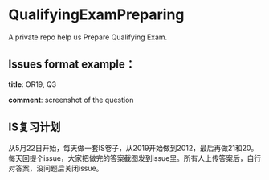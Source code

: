 # QualifyingExamPreparing
A private repo help us Prepare Qualifying Exam.

## Issues format example：

**title**: OR19, Q3

**comment**: screenshot of the question

## IS复习计划
从5月22日开始，每天做一套IS卷子，从2019开始做到2012，最后再做21和20。每天回提个issue，大家把做完的答案截图发到issue里。所有人上传答案后，自行对答案，没问题后关闭issue。
